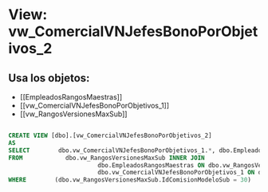 # View: vw_ComercialVNJefesBonoPorObjetivos_2

## Usa los objetos:
- [[EmpleadosRangosMaestras]]
- [[vw_ComercialVNJefesBonoPorObjetivos_1]]
- [[vw_RangosVersionesMaxSub]]

```sql

CREATE VIEW [dbo].[vw_ComercialVNJefesBonoPorObjetivos_2]
AS
SELECT        dbo.vw_ComercialVNJefesBonoPorObjetivos_1.*, dbo.EmpleadosRangosMaestras.IdRangoMaestra, dbo.vw_RangosVersionesMaxSub.IdRangoVersionMax
FROM            dbo.vw_RangosVersionesMaxSub INNER JOIN
                         dbo.EmpleadosRangosMaestras ON dbo.vw_RangosVersionesMaxSub.IdRangoMaestra = dbo.EmpleadosRangosMaestras.IdRangoMaestra LEFT OUTER JOIN
                         dbo.vw_ComercialVNJefesBonoPorObjetivos_1 ON dbo.EmpleadosRangosMaestras.CodigoEmpleado = dbo.vw_ComercialVNJefesBonoPorObjetivos_1.CodigoEmpleado
WHERE        (dbo.vw_RangosVersionesMaxSub.IdComisionModeloSub = 30)



```
